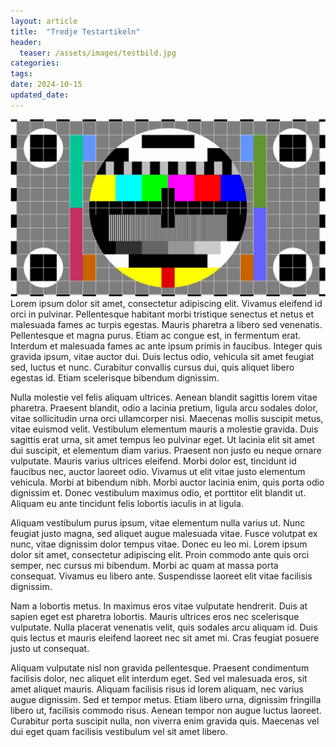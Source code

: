 ```yaml
---
layout: article
title:  "Tredje Testartikeln"
header:
  teaser: /assets/images/testbild.jpg
categories:
tags:
date: 2024-10-15
updated_date: 
---
```

![image tooltip here](/assets/images/testbild.jpg)
Lorem ipsum dolor sit amet, consectetur adipiscing elit. Vivamus eleifend id orci in pulvinar. Pellentesque habitant morbi tristique senectus et netus et malesuada fames ac turpis egestas. Mauris pharetra a libero sed venenatis. Pellentesque et magna purus. Etiam ac congue est, in fermentum erat. Interdum et malesuada fames ac ante ipsum primis in faucibus. Integer quis gravida ipsum, vitae auctor dui. Duis lectus odio, vehicula sit amet feugiat sed, luctus et nunc. Curabitur convallis cursus dui, quis aliquet libero egestas id. Etiam scelerisque bibendum dignissim.

Nulla molestie vel felis aliquam ultrices. Aenean blandit sagittis lorem vitae pharetra. Praesent blandit, odio a lacinia pretium, ligula arcu sodales dolor, vitae sollicitudin urna orci ullamcorper nisi. Maecenas mollis suscipit metus, vitae euismod velit. Vestibulum elementum mauris a molestie gravida. Duis sagittis erat urna, sit amet tempus leo pulvinar eget. Ut lacinia elit sit amet dui suscipit, et elementum diam varius. Praesent non justo eu neque ornare vulputate. Mauris varius ultrices eleifend. Morbi dolor est, tincidunt id faucibus nec, auctor laoreet odio. Vivamus ut elit vitae justo elementum vehicula. Morbi at bibendum nibh. Morbi auctor lacinia enim, quis porta odio dignissim et. Donec vestibulum maximus odio, et porttitor elit blandit ut. Aliquam eu ante tincidunt felis lobortis iaculis in at ligula.

Aliquam vestibulum purus ipsum, vitae elementum nulla varius ut. Nunc feugiat justo magna, sed aliquet augue malesuada vitae. Fusce volutpat ex nunc, vitae dignissim dolor tempus vitae. Donec eu leo mi. Lorem ipsum dolor sit amet, consectetur adipiscing elit. Proin commodo ante quis orci semper, nec cursus mi bibendum. Morbi ac quam at massa porta consequat. Vivamus eu libero ante. Suspendisse laoreet elit vitae facilisis dignissim.

Nam a lobortis metus. In maximus eros vitae vulputate hendrerit. Duis at sapien eget est pharetra lobortis. Mauris ultrices eros nec scelerisque vulputate. Nulla placerat venenatis velit, quis sodales arcu aliquam id. Duis quis lectus et mauris eleifend laoreet nec sit amet mi. Cras feugiat posuere justo ut consequat.

Aliquam vulputate nisl non gravida pellentesque. Praesent condimentum facilisis dolor, nec aliquet elit interdum eget. Sed vel malesuada eros, sit amet aliquet mauris. Aliquam facilisis risus id lorem aliquam, nec varius augue dignissim. Sed et tempor metus. Etiam libero urna, dignissim fringilla libero ut, facilisis commodo risus. Aenean tempor non augue luctus laoreet. Curabitur porta suscipit nulla, non viverra enim gravida quis. Maecenas vel dui eget quam facilisis vestibulum vel sit amet libero.